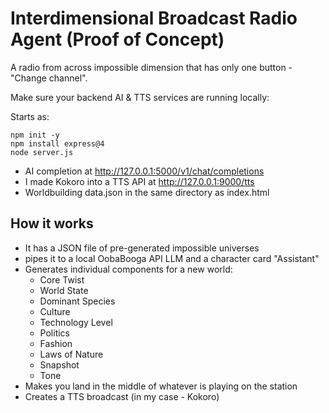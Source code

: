 # Interdimensional Broadcast Radio Agent (Proof of Concept)

A radio from across impossible dimension that has only one button - "Change channel".

Make sure your backend AI & TTS services are running locally:

Starts as:
```
npm init -y
npm install express@4
node server.js
```

- AI completion at http://127.0.0.1:5000/v1/chat/completions
- I made Kokoro into a TTS API at http://127.0.0.1:9000/tts
- Worldbuilding data.json in the same directory as index.html

## How it works
- It has a JSON file of pre-generated impossible universes
- pipes it to a local OobaBooga API LLM and a character card "Assistant"
- Generates individual components for a new world:
  - Core Twist
  - World State
  - Dominant Species
  - Culture
  - Technology Level
  - Politics
  - Fashion
  - Laws of Nature
  - Snapshot
  - Tone
- Makes you land in the middle of whatever is playing on the station
- Creates a TTS broadcast (in my case - Kokoro)


